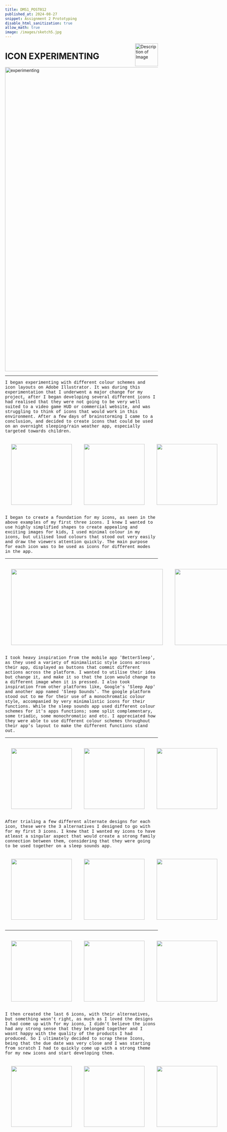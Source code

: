 ```yaml
---
title: DMS1_POST012
published_at: 2024-08-27
snippet: Assignment 2 Prototyping
disable_html_sanitization: true
allow_math: true
image: /images/sketch5.jpg
---
```


<img src="https://www.hardjewelry.com/cdn/shop/files/ezgif.com-gif-maker_3.gif?v=1649272041" alt="Description of Image" style="float:right; margin-left:20px; width:75px; height:auto;">

# **ICON EXPERIMENTING**

<img src="new screenshots/screenshot1.png" alt="experimenting" width="1000" height="1000">

---

<style>
  .custom-font {
    font-family: 'Courier New', Courier, monospace;
  }
</style>

<p class="custom-font">
I began experimenting with different colour schemes and icon layouts on Adobe Illustrator. It was during this experimentation that I underwent a major change for my project, after I began developing several different icons I had realised that they were not going to be very well suited to a video game HUD or commercial website, and was struggling to think of icons that would work in this environment. After a few days of brainstorming I came to a conclusion, and decided to create icons that could be used on an overnight sleeping/rain weather app, especially targeted towards children. 

<style>
        .row{
            width:720px;
            margin: 10px auto 10px auto ;
        }
        .image-container {
            display: table-cell;
            vertical-align: middle;
            padding:20px;
        }
 </style>





<div class="row">
        <div class="image-container"><img id="icon1" src="icons/icon1.png" height="200" width="200"/></div>
        <div class="image-container"><img id="icon2" src="icons/icon2.png" height="200" width="200"/></div>
        <div class="image-container"><img id="icon3" src="icons/icon3.png" height="200" width="200"/></div>
    </div>


<style>
  .custom-font {
    font-family: 'Courier New', Courier, monospace;
  }
</style>

<p class="custom-font">
I began to create a foundation for my icons, as seen in the above examples of my first three icons. I knew I wanted to use highly simplified shapes to create appealing and exciting images for kids, I used minimal colour in my icons, but utilised loud colours that stood out very easily and draw the viewers attention quickly. The main purpose for each icon was to be used as icons for different modes in the app.

---
<div class="row">
        <div class="image-container"><img id="bettersleep" src="icons/bettersleep.png" height="250" width="500"/></div>
        <div class="image-container"><img id="google" src="icons/google.jpg" height="250" width="500"/></div>
        <div class="image-container"><img id="sleepsounds" src="icons/sleepsounds.png" height="250" width="500"/></div>
    </div>

<style>
  .custom-font {
    font-family: 'Courier New', Courier, monospace;
  }
</style>

<p class="custom-font">
I took heavy inspiration from the mobile app 'BetterSleep', as they used a variety of minimalistic style icons across their app, displayed as buttons that commit different actions across the platform. I wanted to utilise their idea but change it, and make it so that the icon would change to a different image when it is pressed. I also took inspiration from other platforms like, Google's 'Sleep App' and another app named 'Sleep Sounds'. The google platform stood out to me for their use of a monochromatic colour style, accompanied by very minimalistic icons for their functions. While the sleep sounds app used different colour schemes for it's apps functions; some split complementary, some triadic, some monochromatic and etc. I appreciated how they were able to use different colour schemes throughout their app's layout to make the different functions stand out.

---
   
<div class="row">
        <div class="image-container"><img id="icon1.2" src="icons/icon1.2.png" height="200" width="200"/></div>
        <div class="image-container"><img id="icon2.2" src="icons/icon2.2.png" height="200" width="200"/></div>
        <div class="image-container"><img id="icon3.3" src="icons/icon3.2.png" height="200" width="200"/></div>
    </div>

<style>
  .custom-font {
    font-family: 'Courier New', Courier, monospace;
  }
</style>

<p class="custom-font">
After trialing a few different alternate designs for each icon, these were the 3 alternatives I designed to go with for my first 3 icons. I knew that I wanted my icons to have atleast a singular aspect that would create a strong family connection between them, considering that they were going to be used together on a sleep sounds app.



<div class="row">
        <div class="image-container"><img id="icon4" src="icons/icon4.png" height="200" width="200"/></div>
        <div class="image-container"><img id="icon5" src="icons/icon5.png" height="200" width="200"/></div>
        <div class="image-container"><img id="icon6" src="icons/icon6.png" height="200" width="200"/></div>
    </div>

---

<div class="row">
        <div class="image-container"><img id="icon7" src="icons/icon7.png" height="200" width="200"/></div>
        <div class="image-container"><img id="icon8" src="icons/icon8.png" height="200" width="200"/></div>
        <div class="image-container"><img id="icon9" src="icons/icon9.png" height="200" width="200"/></div>
    </div>

<style>
  .custom-font {
    font-family: 'Courier New', Courier, monospace;
  }
</style>

<p class="custom-font">
I then created the last 6 icons, with their alternatives, but something wasn't right, as much as I loved the designs I had come up with for my icons, I didn't believe the icons had any strong sense that they belonged together and I wasnt happy with the quality of the products I had produced. So I ultimately decided to scrap these Icons, being that the due date was very close and I was starting from scratch I had to quickly come up with a strong theme for my new icons and start developing them.

<div class="row">
        <div class="image-container"><img id="draft" src="newimages/brainstorm.jpg" height="200" width="200"/></div>
        <div class="image-container"><img id="experiment" src="newimages/experiment.2.png" height="200" width="200"/></div>
        <div class="image-container"><img id="first2" src="newimages/first2.png" height="200" width="200"/></div>
    </div>

   